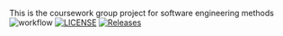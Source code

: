 This is the coursework group project for software engineering methods
![workflow](https://github.com/<Coder-Brandon27>/<Coursework>/actions/workflows/main.yml/badge.svg)
[![LICENSE](https://img.shields.io/github/license/<Coder-Brandon27>/devops.svg?style=flat-square)](https://github.com/<Coder-Brandon27>/devops/blob/master/LICENSE)
[![Releases](https://img.shields.io/github/release/<Coder-Brandon27>/devops/all.svg?style=flat-square)](https://github.com/<Coder-Brandon27>/devops/releases)



